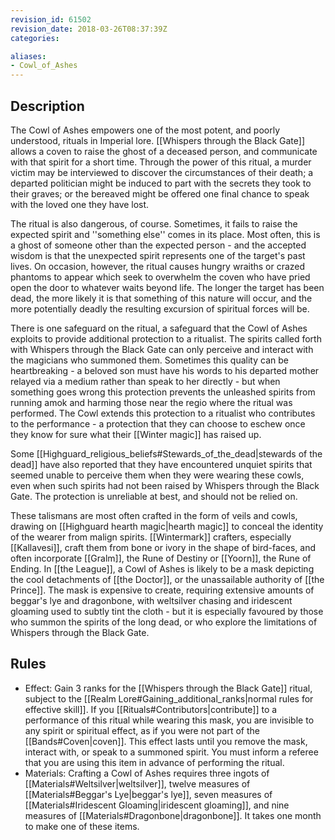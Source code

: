 ```yaml
---
revision_id: 61502
revision_date: 2018-03-26T08:37:39Z
categories:

aliases:
- Cowl_of_Ashes
---
```



## Description
The Cowl of Ashes empowers one of the most potent, and poorly understood, rituals in Imperial lore. [[Whispers through the Black Gate]] allows a coven to raise the ghost of a deceased person, and communicate with that spirit for a short time. Through the power of this ritual, a murder victim may be interviewed to discover the circumstances of their death; a departed politician might be induced to part with the secrets they took to their graves; or the bereaved might be offered one final chance to speak with the loved one they have lost.

The ritual is also dangerous, of course. Sometimes, it fails to raise the expected spirit and ''something else'' comes in its place. Most often, this is a ghost of someone other than the expected person - and the accepted wisdom is that the unexpected spirit represents one of the target's past lives. On occasion, however, the ritual causes hungry wraiths or crazed phantoms to appear which seek to overwhelm the coven who have pried open the door to whatever waits beyond life. The longer the target has been dead, the more likely it is that something of this nature will occur, and the more potentially deadly the resulting excursion of spiritual forces will be.

There is one safeguard on the ritual, a safeguard that the Cowl of Ashes exploits to provide additional protection to a ritualist. The spirits called forth with Whispers through the Black Gate can only perceive and interact with the magicians who summoned them. Sometimes this quality can be heartbreaking - a beloved son must have his words to his departed mother relayed via a medium rather than speak to her directly - but when something goes wrong this protection prevents the unleashed spirits from running amok and harming those near the regio where the ritual was performed. The Cowl extends this protection to a ritualist who contributes to the performance - a protection that they can choose to eschew once they know for sure what their [[Winter magic]] has raised up. 

Some [[Highguard_religious_beliefs#Stewards_of_the_dead|stewards of the dead]] have also reported that they have encountered unquiet spirits that seemed unable to perceive them when they were wearing these cowls, even when such spirits had not been raised by Whispers through the Black Gate. The protection is unreliable at best, and should not be relied on.

These talismans are most often crafted in the form of veils and cowls, drawing on [[Highguard hearth magic|hearth magic]] to conceal the identity of the wearer from malign spirits. [[Wintermark]] crafters, especially [[Kallavesi]], craft them from bone or ivory in the shape of bird-faces, and often incorporate [[Gralm]], the Rune of Destiny or [[Yoorn]], the Rune of Ending. In [[the League]], a Cowl of Ashes is likely to be a mask depicting the cool detachments of [[the Doctor]], or the unassailable authority of [[the Prince]]. The mask is expensive to create, requiring extensive amounts of beggar's lye and dragonbone, with weltsilver chasing and iridescent gloaming used to subtly tint the cloth - but it is especially favoured by those who summon the spirits of the long dead, or who explore the limitations of Whispers through the Black Gate.

## Rules

* Effect: Gain 3 ranks for the [[Whispers through the Black Gate]] ritual, subject to the [[Realm Lore#Gaining_additional_ranks|normal rules for effective skill]]. If you [[Rituals#Contributors|contribute]] to a performance of this ritual while wearing this mask, you are invisible to any spirit or spiritual effect, as if you were not part of the [[Bands#Coven|coven]]. This effect lasts until you remove the mask, interact with, or speak to a summoned spirit. You must inform a referee that you are using this item in advance of performing the ritual.
* Materials: Crafting a Cowl of Ashes requires three ingots of [[Materials#Weltsilver|weltsilver]], twelve measures of [[Materials#Beggar's Lye|beggar's lye]], seven measures of [[Materials#Iridescent Gloaming|iridescent gloaming]], and nine measures of [[Materials#Dragonbone|dragonbone]]. It takes one month to make one of these items.

